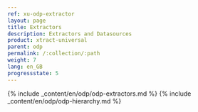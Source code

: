 ```yaml
---
ref: xu-odp-extractor
layout: page
title: Extractors
description: Extractors and Datasources
product: xtract-universal
parent: odp
permalink: /:collection/:path
weight: 7
lang: en_GB
progressstate: 5
---
```

{% include _content/en/odp/odp-extractors.md %} 
{% include _content/en/odp/odp-hierarchy.md %} 
